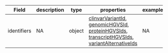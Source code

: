 |Field | description | type | properties | example | enum|
| ---| ---| ---| ---| ---| --- |
| identifiers | NA | object | [clinvarVariantId](./clinvarVariantId.md), [genomicHGVSId](./genomicHGVSId.md), [proteinHGVSIds](./proteinHGVSIds.md), [transcriptHGVSIds](./transcriptHGVSIds.md), [variantAlternativeIds](./variantAlternativeIds.md) | NA | NA|
